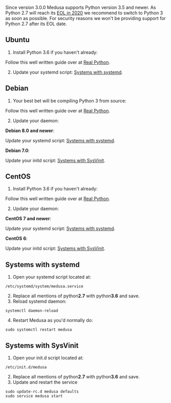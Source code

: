 Since version 3.0.0 Medusa supports Python version 3.5 and newer. As Python 2.7 will reach its [EOL in 2020](https://github.com/python/devguide/pull/344) we recommend to switch to Python 3 as soon as possible. For security reasons we won't be providing support for Python 2.7 after its EOL date.

## Ubuntu
1. Install Python 3.6 if you haven't already:

Follow this well written guide over at [Real Python](https://realpython.com/installing-python/#ubuntu).

2. Update your systemd script: [Systems with systemd](https://github.com/pymedusa/Medusa/wiki/_new#systems-with-systemd).


## Debian
1. Your best bet will be compiling Python 3 from source:

Follow this well written guide over at [Real Python](https://realpython.com/installing-python/#compiling-python-from-source).

2. Update your daemon:

**Debian 8.0 and newer**:

Update your systemd script: [Systems with systemd](https://github.com/pymedusa/Medusa/wiki/_new#systems-with-systemd).

**Debian 7.0**:

Update your initd script: [Systems with SysVinit](https://github.com/pymedusa/Medusa/wiki/_new#systems-with-sysvinit).

## CentOS
1. Install Python 3.6 if you haven't already:

Follow this well written guide over at [Real Python](https://realpython.com/installing-python/#centos).

2. Update your daemon:

**CentOS 7 and newer**:

Update your systemd script: [Systems with systemd](https://github.com/pymedusa/Medusa/wiki/_new#systems-with-systemd).

**CentOS 6**:

Update your initd script: [Systems with SysVinit](https://github.com/pymedusa/Medusa/wiki/_new#systems-with-sysvinit).

## Systems with systemd
1. Open your systemd script located at:
```
/etc/systemd/system/medusa.service
```
2. Replace all mentions of python**2.7** with python**3.6** and save.
3. Reload systemd daemon:
```
systemctl daemon-reload
```
4. Restart Medusa as you'd normally do:
```
sudo systemctl restart medusa
```

## Systems with SysVinit
1. Open your init.d script located at:
```
/etc/init.d/medusa
```
2. Replace all mentions of python**2.7** with python**3.6** and save.
3. Update and restart the service
```
sudo update-rc.d medusa defaults
sudo service medusa start
```